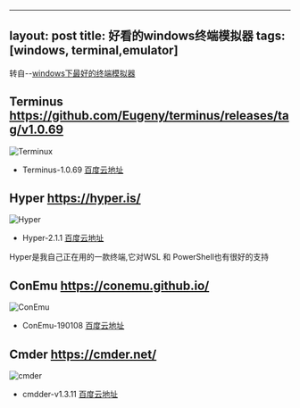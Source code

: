 
---
layout: post
title: 好看的windows终端模拟器
tags: [windows, terminal,emulator]
---

转自--[windows下最好的终端模拟器](https://www.slant.co/topics/1552/~best-terminal-emulators-for-windows)

## Terminus <https://github.com/Eugeny/terminus/releases/tag/v1.0.69>

<!-- more -->

![Terminux](/img/termins.png)

* Terminus-1.0.69 [百度云地址](https://pan.baidu.com/s/1ixcp65pQY0WhgUDve3acUQ)

## Hyper <https://hyper.is/>

![Hyper](/img/hyper.png)

* Hyper-2.1.1 [百度云地址](https://pan.baidu.com/s/1yK-F0ExXzVna55B7QyTzEQ)

Hyper是我自己正在用的一款终端,它对WSL 和 PowerShell也有很好的支持

## ConEmu <https://conemu.github.io/>

![ConEmu](/img/ConEmu.png)

* ConEmu-190108 [百度云地址](https://pan.baidu.com/s/1EhxcZozo_HQ1htlgXVbGLw)

## Cmder <https://cmder.net/>

![cmder](/img/cmder.png)

* cmdder-v1.3.11 [百度云地址](https://pan.baidu.com/s/1PyaWJjLYROvdg1J0DhkDrw)